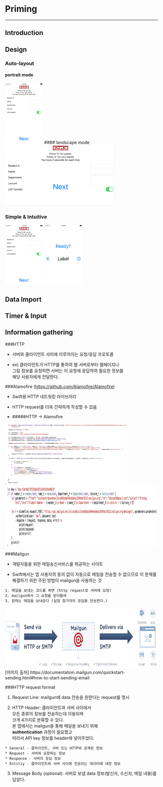 # Priming
---
## Introduction


## Design

### Auto-layout
#### portrait mode
<img src = "https://raw.githubusercontent.com/ynebin/Priming/master/Screenshots/1.jpg" height="200">
#### landscape mode
<img src = "https://raw.githubusercontent.com/ynebin/Priming/master/Screenshots/2.jpg" height="200">

### Simple & Intuitive
<img src = "https://raw.githubusercontent.com/ynebin/Priming/master/Screenshots/1.jpg" height="200">
<img src = "https://raw.githubusercontent.com/ynebin/Priming/master/Screenshots/3.jpg" height="200">


## Data Import

## Timer & Input

## Information gathering
###HTTP
- 서버와 클라이언트 사이에 이루어지는 요청/응답 프로토콜

- ex) 클라이언트가 HTTP를 통하여 웹 서버로부터 웹페이지나</br> 그림 정보를 요청하면 서버는 이 요청에 응답하여 필요한 정보를</br> 해당 사용자에게 전달한다.

###Alamofire (https://github.com/Alamofire/Alamofire)

- Swift용 HTTP 네트워킹 라이브러리
- HTTP request를 더욱 간략하게 작성할 수 있음

- #####HTTP → Alamofire
<img src = "https://raw.githubusercontent.com/ynebin/Priming/master/Screenshots/HTTP.jpg" height="200">
<img src = "https://raw.githubusercontent.com/ynebin/Priming/master/Screenshots/Alamofire.jpg" height="200">

 

###Mailgun

- 개발자들을 위한 메일송신서비스를 제공하는 사이트

- Swift에서는 앱 사용자의 동의 없이 자동으로 메일을 전송할 수 없으므로 이 문제를 해결하기 위한 주된 방법이 mailgun을 사용하는 것

```
1. 메일을 보내는 코드를 짜면 (http request로 서버에 요청)
2. mailgun에서 그 요청을 받아들여
3. 원하는 메일을 보내준다 (실험 참가자의 응답을 전송한다.)
```

<img src = "https://raw.githubusercontent.com/ynebin/Priming/master/Screenshots/Mailgun.jpg" height="200">
 [이미지 출처] https://documentation.mailgun.com/quickstart-sending.html#how-to-start-sending-email

###HTTP request format
1) Request Line: mailgun에 data 전송을 원한다는 request를 명시

2) HTTP Header: 클라이언트와 서버 사이에서</br> 모든 종류의 정보를 전송하는데 이용되며</br> 크게 4가지로 분류할 수 있다.</br> 본 앱에서는 maligun을 통해 메일을 보내기 위해</br> **authentication** 과정이 필요했고</br> 따라서 API key 정보를 header에 넣어주었다.

```
* General - 클라이언트, 서버 또는 HTTP와 관계된 정보
* Request - 서버에 요청하는 정보
* Response - 서버의 응답 정보
* Entitiy - 클라이언트와 서버 사이에 전송되는 데이터에 대한 정보
```

3) Message Body (optional): 서버로 보낼 data 정보(발신자, 수신자, 메일 내용)를 담았다.